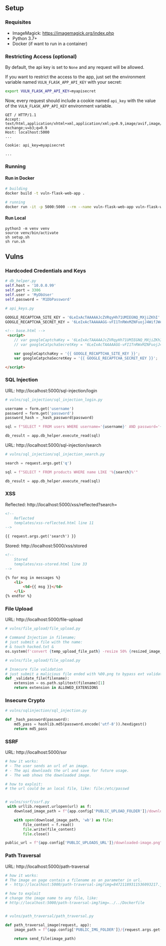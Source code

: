 ## Setup

### Requisites

* ImageMagick: https://imagemagick.org/index.php
* Python 3.7+
* Docker (if want to run in a container)


### Restricting Access (optional)

By default, the api key is set to `None` and any request will be allowed.

If you want to restrict the access to the app, just set the environment variable named `VULN_FLASK_APP_API_KEY` with your secret:

```sh
export VULN_FLASK_APP_API_KEY=myapisecret
```

Now, every request should include a cookie named `api_key` with the value of the `VULN_FLASK_APP_API_KEY` environment variable.

```http
GET / HTTP/1.1
Accept: text/html,application/xhtml+xml,application/xml;q=0.9,image/avif,image/webp,image/apng,*/*;q=0.8,application/signed-exchange;v=b3;q=0.9
Host: localhost:5000
...

Cookie: api_key=myapisecret

...
```

### Running

#### Run in Docker

```sh
# building
docker build -t vuln-flask-web-app .

# running
docker run -it -p 5000:5000 --rm --name vuln-flask-web-app vuln-flask-web-app
```


#### Run Local

```
python3 -m venv venv
source venv/bin/activate
sh setup.sh
sh run.sh
```


## Vulns

### Hardcoded Credentials and Keys

```py
# db_helper.py
self.host = '10.0.0.99'
self.port = 3306
self.user = 'MyDbUser'
self.password = 'M1DbPassword'
```

```py
# api_keys.py

GOOGLE_RECAPTCHA_SITE_KEY = '6LeIxAcTAAAAAJcZVRqyHh71UMIEGNQ_MXjiZKhI'
GOOGLE_RECAPTCHA_SECRET_KEY = '6LeIxAcTAAAAAGG-vFI1TnRWxMZNFuojJ4WifJWe'
```

```html
<!-- base.html -->
 <script>
    // var googleCaptchaKey = '6LeIxAcTAAAAAJcZVRqyHh71UMIEGNQ_MXjiZKhI';
    // var googleCatpchaSecretKey = '6LeIxAcTAAAAAGG-vFI1TnRWxMZNFuojJ4WifJWe';

    var googleCaptchaKey = '{{ GOOGLE_RECAPTCHA_SITE_KEY }}';
    var googleCatpchaSecretKey = '{{ GOOGLE_RECAPTCHA_SECRET_KEY }}';

</script>
```


### SQL Injection

URL: http://localhost:5000/sql-injection/login

```py
# vulns/sql_injection/sql_injection_login.py

username = form.get('username')
password = form.get('password')
password_hash = _hash_password(password)

sql = f"SELECT * FROM users WHERE username='{username}' AND password='{password_hash}'"

db_result = app.db_helper.execute_read(sql)
```

URL: http://localhost:5000/sql-injection/search

```py
# vulns/sql_injection/sql_injection_search.py

search = request.args.get('q')

sql = f"SELECT * FROM products WHERE name LIKE '%{search}%'"

db_result = app.db_helper.execute_read(sql)
```

### XSS

Reflected: http://localhost:5000/xss/reflected?search=

```html
<!--
    Reflected
    templates/xss-reflected.html line 11
-->

{{ request.args.get('search') }}
```

Stored: http://localhost:5000/xss/stored

```html
<!--
    Stored
    templates/xss-stored.html line 33
-->

{% for msg in messages %}
    <li>
        <td>{{ msg }}</td>
    </li>
{% endfor %}
```


### File Upload

URL: http://localhost:5000/file-upload

```py
# vulns/file_upload/file_upload.py

# Command Injection in filename;
# just submit a file with the name:
# & touch hacked.txt & 
os.system(f'convert {temp_upload_file_path} -resize 50% {resized_image_path}')
```

```py
# vulns/file_upload/file_upload.py

# Insecure file validation
# just submit a malicious file ended with %00.png to bypass ext validation.
def _validate_file(filename):
    extension = os.path.splitext(filename)[1]
    return extension in ALLOWED_EXTENSIONS

```

### Insecure Crypto

```py
# vulns/sqlinjection/sql_injection.py

def _hash_password(password):
    md5_pass = hashlib.md5(password.encode('utf-8')).hexdigest()
    return md5_pass
```

### SSRF

URL: http://localhost:5000/ssr

```py
# how it works:
# - The user sends an url of an image.
# - The api downloads the url and save for future usage.
# - The web shows the downloaded image.

# how to exploit:
# the url could be an local file, like: file:/etc/passwd


# vulns/ssrf/ssrf.py
 with urllib.request.urlopen(url) as f:
    download_image_path = f"{app.config['PUBLIC_UPLOAD_FOLDER']}/downloaded-image.png"

    with open(download_image_path, 'wb') as file:
        file_content = f.read()
        file.write(file_content)
        file.close()

public_url = f"{app.config['PUBLIC_UPLOADS_URL']}/downloaded-image.png"
```

### Path Traversal

URL: http://localhost:5000/path-traversal

```py
# how it works:
# The image on page contain a filename as an parameter in url.
# - http://localhost:5000/path-traversal-img?img=84721189311536093217.jpg

# how to exploit
# change the image name to any file, like: 
# http://localhost:5000/path-traversal-img?img=../../Dockerfile


# vulns/path_traversal/path_traversal.py

def path_traversal_image(request, app):
    image_path = f"{app.config['PUBLIC_IMG_FOLDER']}/{request.args.get('img')}"

    return send_file(image_path)
```